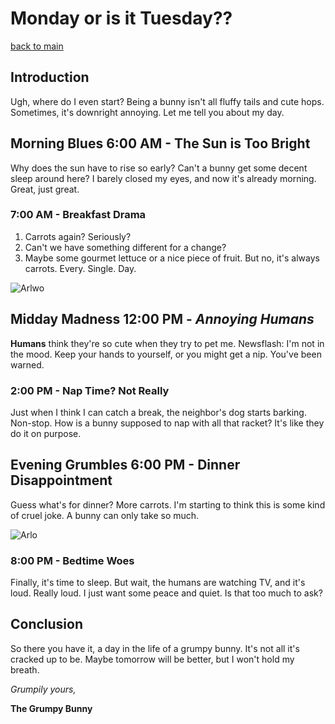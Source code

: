 # **Monday** or is it Tuesday??

[back to main](/)

## Introduction

Ugh, where do I even start? Being a bunny isn't all fluffy tails and cute hops. Sometimes, it's downright annoying. Let me tell you about my day.

## Morning Blues 6:00 AM - The Sun is Too Bright

Why does the sun have to rise so early? Can't a bunny get some decent sleep around here? I barely closed my eyes, and now it's already morning. Great, just great.

### 7:00 AM - Breakfast Drama

1. Carrots again? Seriously? 
2. Can't we have something different for a change? 
3. Maybe some gourmet lettuce or a nice piece of fruit. But no, it's always carrots. Every. Single. Day.

![Arlwo](../images/arlo9.jpg)

## Midday Madness 12:00 PM - *Annoying Humans*

**Humans** think they're so cute when they try to pet me. Newsflash: I'm not in the mood. Keep your hands to yourself, or you might get a nip. You've been warned.

### 2:00 PM - Nap Time? Not Really

Just when I think I can catch a break, the neighbor's dog starts barking. Non-stop. How is a bunny supposed to nap with all that racket? It's like they do it on purpose.

## Evening Grumbles 6:00 PM - Dinner Disappointment

Guess what's for dinner? More carrots. I'm starting to think this is some kind of cruel joke. A bunny can only take so much.

![Arlo](../images/arlo6.jpg)

### 8:00 PM - Bedtime Woes

Finally, it's time to sleep. But wait, the humans are watching TV, and it's loud. Really loud. I just want some peace and quiet. Is that too much to ask?

## Conclusion

So there you have it, a day in the life of a grumpy bunny. It's not all it's cracked up to be. Maybe tomorrow will be better, but I won't hold my breath.

*Grumpily yours,*

**The Grumpy Bunny**